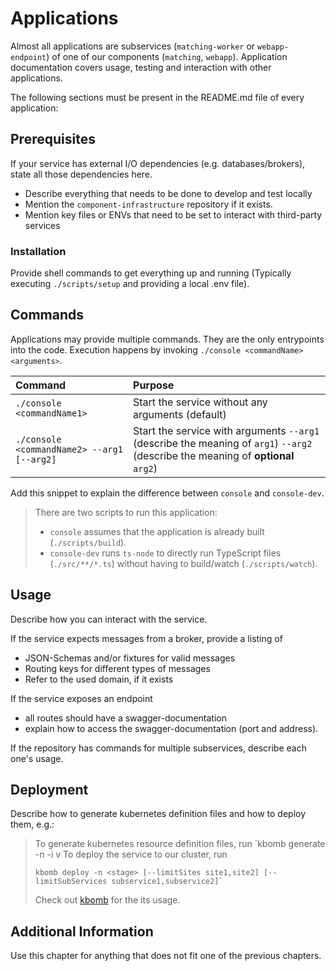 # Applications

Almost all applications are subservices \(`matching-worker` or `webapp-endpoint`\) of one of our components \(`matching`, `webapp`\). Application documentation covers usage, testing and interaction with other applications.

The following sections must be present in the README.md file of every application:

## Prerequisites

If your service has external I/O dependencies \(e.g. databases/brokers\), state all those dependencies here.

* Describe everything that needs to be done to develop and test locally
* Mention the `component-infrastructure` repository if it exists.
* Mention key files or ENVs that need to be set to interact with third-party services

### Installation

Provide shell commands to get everything up and running \(Typically executing `./scripts/setup` and providing a local .env file\).

## Commands

Applications may provide multiple commands. They are the only entrypoints into the code. Execution happens by invoking `./console <commandName> <arguments>`.

| Command | Purpose |
| :--- | :--- |
| `./console <commandName1>` | Start the service without any arguments \(default\) |
| `./console <commandName2> --arg1 [--arg2]` | Start the service with arguments `--arg1` \(describe the meaning of `arg1`\) `--arg2` \(describe the meaning of **optional** `arg2`\) |

Add this snippet to explain the difference between `console` and `console-dev`.

> There are two scripts to run this application:
>
> * `console` assumes that the application is already built \(`./scripts/build`\).
> * `console-dev` runs `ts-node` to directly run TypeScript files \(`./src/**/*.ts`\) without having to build/watch \(`./scripts/watch`\).

## Usage

Describe how you can interact with the service.

If the service expects messages from a broker, provide a listing of

* JSON-Schemas and/or fixtures for valid messages
* Routing keys for different types of messages
* Refer to the used domain, if it exists

If the service exposes an endpoint

* all routes should have a swagger-documentation
* explain how to access the swagger-documentation \(port and address\).

If the repository has commands for multiple subservices, describe each one's usage.

## Deployment

Describe how to generate kubernetes definition files and how to deploy them, e.g.:

> To generate kubernetes resource definition files, run \`kbomb generate -n  -i v To deploy the service to our cluster, run
>
> ```text
> kbomb deploy -n <stage> [--limitSites site1,site2] [--limitSubServices subservice1,subservice2]`
> ```
>
> Check out [kbomb](https://github.com/StyleLounge/kbomb) for the its usage.

## Additional Information

Use this chapter for anything that does not fit one of the previous chapters.

